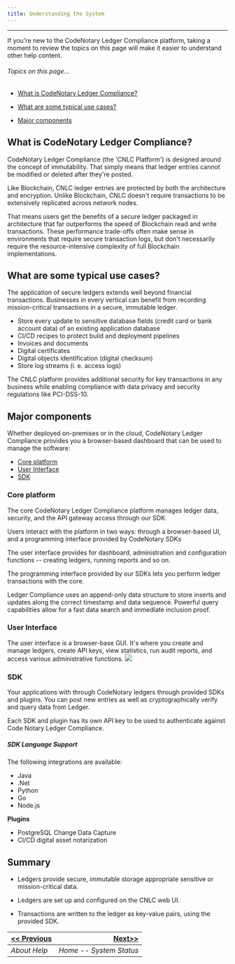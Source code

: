 ```yaml
---
title: Understanding the System
---
```


-------
If you're new to the CodeNotary Ledger Compliance platform, taking a moment to review the topics on this page will make it easier to understand other help content.  

###### _Topics on this page..._

- [What is CodeNotary Ledger Compliance?](#what-is-codenotary-ledger-compliance?)

- [What are some typical use cases?](#what-are-some-typical-use-cases?)

- [Major components](#major-components)

## What is CodeNotary Ledger Compliance? 

CodeNotary Ledger Compliance (the 'CNLC Platform') is designed around the concept of immutability. That simply means that ledger entries cannot be modified or deleted after they're posted.

Like Blockchain, CNLC ledger entries are protected by both the architecture and encryption. Unlike Blockchain, CNLC doesn't require transactions to be extensively replicated across network nodes. 

That means users get the benefits of a secure ledger packaged in architecture that far outperforms the speed of Blockchain read and write transactions. These performance trade-offs often make sense in environments that require secure transaction logs, but don't necessarily require the resource-intensive complexity of full Blockchain implementations.

## What are some typical use cases?

The application of secure ledgers extends well beyond financial transactions. Businesses in every vertical can benefit from recording mission-critical transactions in a secure, immutable ledger.

* Store every update to sensitive database fields (credit card or bank account data) of an existing application database
* CI/CD recipes to protect build and deployment pipelines
* Invoices and documents
* Digital certificates 
* Digital objects identification (digital checksum)
* Store log streams (i. e. access logs)

The CNLC platform provides additional security for key transactions in any business while enabling compliance with data privacy and security regulations like PCI-DSS-10.

## Major components

Whether deployed on-premises or in the cloud, CodeNotary Ledger Compliance provides you a browser-based dashboard that can be used to manage the software:

* [Core platform](#core-platform)
* [User Interface](#user-interface)
* [SDK](#sdk)

### Core platform

The core CodeNotary Ledger Compliance platform manages ledger data, security, and the API gateway access through our SDK.

Users interact with the platform in two ways: through a browser-based UI, and a programming interface provided by CodeNotary SDKs

The user interface provides for dashboard, administration and configuration functions -- creating ledgers, running reports and so on.

The programming interface provided by our SDKs lets you perform ledger transactions with the core. 

Ledger Compliance uses an append-only data structure to store inserts and updates along the correct timestamp and data sequence. Powerful query capabilities allow for a fast data search and immediate inclusion proof.

### User Interface

The user interface is a browser-base GUI. It's where you create and manage ledgers, create API keys, view statistics, run audit reports, and access various administrative functions.
![](C:\Users\David\Downloads\Metatrope\clients\ntry\assets\images\alt_ledger_plain.png)

### SDK

Your applications with through CodeNotary ledgers through provided SDKs and plugins. You can post new entries as well as cryptographically verify and query data from Ledger.

Each SDK and plugin has its own API key to be used to authenticate against Code Notary Ledger Compliance.

##### SDK Language Support

The following integrations are available:

* Java
* .Net
* Python
* Go
* Node.js

**Plugins**

* PostgreSQL Change Data Capture
* CI/CD digital asset notarization

## Summary

- Ledgers provide secure, immutable storage appropriate sensitive or mission-critical data.

- Ledgers are set up and configured on the CNLC web UI.

- Transactions are written to the ledger as key-value pairs, using the provided SDK.



| [<< Previous](/help) | [Next>>](overall-status) |
| -------------------- | -----------------------: |
| *About Help*         |  *Home -- System Status* |


